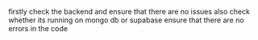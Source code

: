 firstly check the backend and ensure that there are no issues also check whether its running on mongo db or supabase 
ensure that there are no errors in the code 